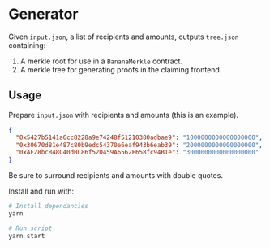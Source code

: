 # Generator

Given `input.json`, a list of recipients and amounts, outputs `tree.json` containing:

1. A merkle root for use in a `BananaMerkle` contract.
2. A merkle tree for generating proofs in the claiming frontend.

## Usage

Prepare `input.json` with recipients and amounts (this is an example).

```json
{
  "0x5427b5141a6cc8228a9e74248f51210380adbae9": "1000000000000000000",
  "0x30670d81e487c80b9edc54370e6eaf943b6eab39": "2000000000000000000",
  "0xAF28bcB48C40dBC86f52D459A6562F658fc94B1e": "3000000000000000000"
}
```

Be sure to surround recipients and amounts with double quotes.

Install and run with:

```bash
# Install dependancies
yarn

# Run script
yarn start
```
